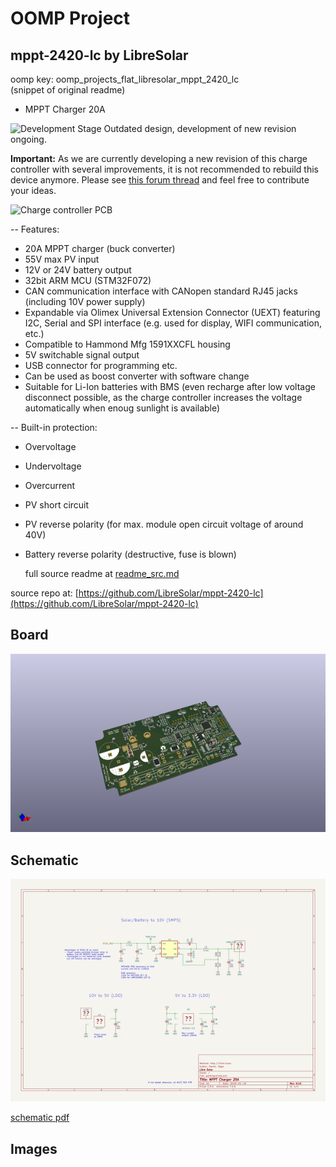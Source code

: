# OOMP Project  
## mppt-2420-lc  by LibreSolar  
  
oomp key: oomp_projects_flat_libresolar_mppt_2420_lc  
(snippet of original readme)  
  
- MPPT Charger 20A  
  
![Development Stage](https://img.shields.io/badge/development%20stage-deprecated-lightgrey.svg) Outdated design, development of new revision ongoing.  
  
**Important:** As we are currently developing a new revision of this charge controller with several improvements, it is not recommended to rebuild this device anymore. Please see [this forum thread](https://talk.libre.solar/t/community-development-of-new-20a-mppt/121) and feel free to contribute your ideas.  
  
![Charge controller PCB](docs/MPPT_charger_20A_rendered.png)  
  
-- Features:  
- 20A MPPT charger (buck converter)  
- 55V max PV input  
- 12V or 24V battery output  
- 32bit ARM MCU (STM32F072)  
- CAN communication interface with CANopen standard RJ45 jacks (including 10V power supply)  
- Expandable via Olimex Universal Extension Connector (UEXT) featuring I2C, Serial and SPI interface (e.g. used for display, WIFI communication, etc.)  
- Compatible to Hammond Mfg 1591XXCFL housing  
- 5V switchable signal output  
- USB connector for programming etc.  
- Can be used as boost converter with software change  
- Suitable for Li-Ion batteries with BMS (even recharge after low voltage disconnect possible, as the charge controller increases the voltage automatically when enoug sunlight is available)  
  
-- Built-in protection:  
- Overvoltage  
- Undervoltage  
- Overcurrent  
- PV short circuit  
- PV reverse polarity (for max. module open circuit voltage of around 40V)  
- Battery reverse polarity (destructive, fuse is blown)  
  
  full source readme at [readme_src.md](readme_src.md)  
  
source repo at: [https://github.com/LibreSolar/mppt-2420-lc](https://github.com/LibreSolar/mppt-2420-lc)  
## Board  
  
[![working_3d.png](working_3d_600.png)](working_3d.png)  
## Schematic  
  
[![working_schematic.png](working_schematic_600.png)](working_schematic.png)  
  
[schematic pdf](working_schematic.pdf)  
## Images  
